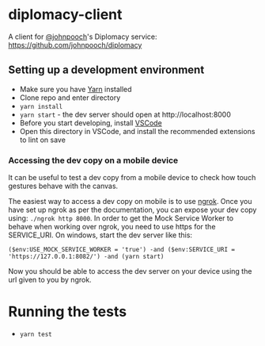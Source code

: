 # diplomacy-client

A client for [@johnpooch](https://github.com/johnpooch)'s Diplomacy service: https://github.com/johnpooch/diplomacy

## Setting up a development environment

- Make sure you have [Yarn](https://classic.yarnpkg.com/en/docs/install) installed
- Clone repo and enter directory
- `yarn install`
- `yarn start` - the dev server should open at http://localhost:8000
- Before you start developing, install [VSCode](https://code.visualstudio.com)
- Open this directory in VSCode, and install the recommended extensions to lint on save

### Accessing the dev copy on a mobile device

It can be useful to test a dev copy from a mobile device to check how touch gestures behave with the canvas.

The easiest way to access a dev copy on mobile is to use [ngrok](https://ngrok.com/download).
Once you have set up ngrok as per the documentation, you can expose your dev copy using:
`./ngrok http 8000`.
In order to get the Mock Service Worker to behave when working over ngrok, you need to use https for the SERVICE_URI. On windows, start the dev server like this:

```
($env:USE_MOCK_SERVICE_WORKER = 'true') -and ($env:SERVICE_URI = 'https://127.0.0.1:8082/') -and (yarn start)
```

Now you should be able to access the dev server on your device using the url given to you by ngrok.

# Running the tests

- `yarn test`
